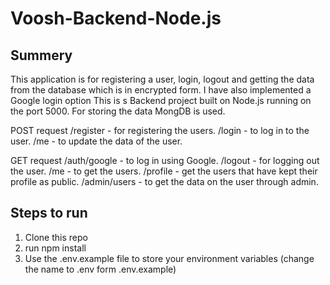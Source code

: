 # Voosh-Backend-Node.js

## Summery 
This application is for registering a user, login, logout and getting the data from the database which is in encrypted form. I have also implemented a Google login option
This is s Backend project built on Node.js running on the port 5000. 
For storing the data MongDB is used.

POST request 
/register - for registering the users.
/login -  to log in to the user.
/me - to update the data of the user.

GET request 
/auth/google - to log in using Google.
/logout - for logging out the user.
/me -  to get the users.
/profile - get the users that have kept their profile as public.
/admin/users - to get the data on the user through admin.

## Steps to run

1. Clone this repo
2. run npm install
3. Use the .env.example file to store your environment variables (change the name to .env form .env.example)

